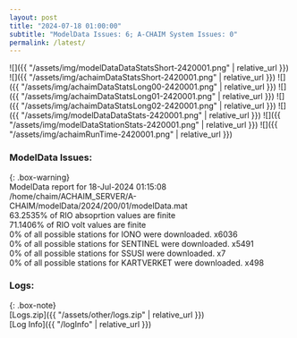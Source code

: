 ```yaml
---
layout: post
title: "2024-07-18 01:00:00"
subtitle: "ModelData Issues: 6; A-CHAIM System Issues: 0"
permalink: /latest/
---
```


![]({{ "/assets/img/modelDataDataStatsShort-2420001.png" | relative_url }})
![]({{ "/assets/img/achaimDataStatsShort-2420001.png" | relative_url }})
![]({{ "/assets/img/achaimDataStatsLong00-2420001.png" | relative_url }})
![]({{ "/assets/img/achaimDataStatsLong01-2420001.png" | relative_url }})
![]({{ "/assets/img/achaimDataStatsLong02-2420001.png" | relative_url }})
![]({{ "/assets/img/modelDataDataStats-2420001.png" | relative_url }})
![]({{ "/assets/img/modelDataStationStats-2420001.png" | relative_url }})
![]({{ "/assets/img/achaimRunTime-2420001.png" | relative_url }})


### ModelData Issues:  
  
{: .box-warning}  
 ModelData report for 18-Jul-2024 01:15:08   
 /home/chaim/ACHAIM_SERVER/A-CHAIM/modelData/2024/200/01/modelData.mat   
 63.2535% of RIO absoprtion values are finite   
 71.1406% of RIO volt values are finite   
 0% of all possible stations for IONO were downloaded. x6036   
 0% of all possible stations for SENTINEL were downloaded. x5491   
 0% of all possible stations for SSUSI were downloaded. x7   
 0% of all possible stations for KARTVERKET were downloaded. x498   
  


### Logs:  
  
{: .box-note}  
[Logs.zip]({{ "/assets/other/logs.zip" | relative_url }})  
[Log Info]({{ "/logInfo" | relative_url }})  
